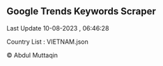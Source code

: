 

## Google Trends Keywords Scraper 
 
Last Update 10-08-2023 , 06:46:28

Country List :
VIETNAM.json



© Abdul Muttaqin 

